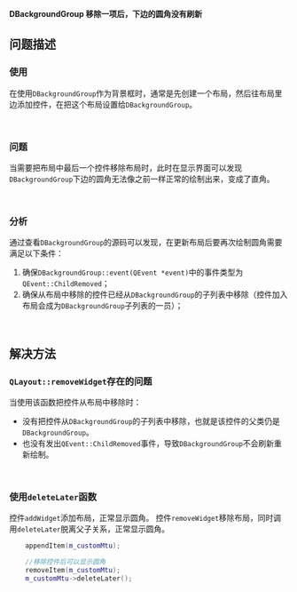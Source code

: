 

**DBackgroundGroup 移除一项后，下边的圆角没有刷新**



## 问题描述

### 使用

在使用`DBackgroundGroup`作为背景框时，通常是先创建一个布局，然后往布局里边添加控件，在把这个布局设置给`DBackgroundGroup`。

<br>

### 问题

当需要把布局中最后一个控件移除布局时，此时在显示界面可以发现`DBackgroundGroup`下边的圆角无法像之前一样正常的绘制出来，变成了直角。

<br>

### 分析

通过查看`DBackgroundGroup`的源码可以发现，在更新布局后要再次绘制圆角需要满足以下条件：

1. 确保`DBackgroundGroup::event(QEvent *event)`中的事件类型为`QEvent::ChildRemoved`；
2. 确保从布局中移除的控件已经从`DBackgroundGroup`的子列表中移除（控件加入布局会成为`DBackgroundGroup`子列表的一员）；

<br>

## 解决方法

### `QLayout::removeWidget`存在的问题

当使用该函数把控件从布局中移除时：

- 没有把控件从`DBackgroundGroup`的子列表中移除，也就是该控件的父类仍是`DBackgroundGroup`。
- 也没有发出`QEvent::ChildRemoved`事件，导致`DBackgroundGroup`不会刷新重新绘制。

<br>

### 使用`deleteLater`函数

控件`addWidget`添加布局，正常显示圆角。 控件`removeWidget`移除布局，同时调用`deleteLater`脱离父子关系，正常显示圆角。

```cpp
    appendItem(m_customMtu);

    //移除控件后可以显示圆角
    removeItem(m_customMtu);
    m_customMtu->deleteLater();
```